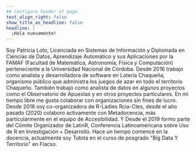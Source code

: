 ```yaml
---
## Configure header of page
text_align_right: false
show_title_as_headline: false
headline: |
  ¡Hola nuevamente!
---
```


<!-- this is a subheadline -->
Soy Patricia Loto, Licenciada en Sistemas de Información y Diplomada en Ciencias de Datos, Aprendizaje Automático y sus Aplicaciones por la FAMAF (Facultad de Matemática, Astronomía, Física y Computación) perteneciente a la Universidad Nacional de Córdoba. Desde 2016 trabajo como analista y desarrolladora de software en Lotería Chaqueña, organismo público que administra los juegos de azar en todo el territorio Chaqueño. También trabajo como analista de datos en algunos proyectos como el Observatorio de Apuestas y en otros proyectos particulares.
En mi tiempo libre me gusta colaborar con organizaciones sin fines de lucro. Desde 2018 soy co-organizadora de R-Ladies Rcia-Ctes, desde el año pasado (2020) colaboro activamente con Metadocencia, más particularmente en el equipo de Accesibilidad. Y Desde el 2019  formo parte del Cómite Organizador de LatinR, Conferencia Latinoamericana sobre Uso de R en Investigación + Desarrollo. 
Hace un tiempo comencé en la docencia, actualmente soy Tutota en el curso de posgrado "Big Data Y Territorio" en Flacso.
